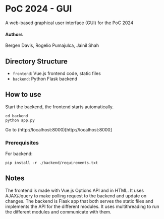 # PoC 2024 - GUI

A web-based graphical user interface (GUI) for the PoC 2024 

#### Authors
Bergen Davis, Rogelio Pumajulca, Jainil Shah

## Directory Structure
- `frontend`: Vue.js frontend code, static files
- `backend`: Python Flask backend



## How to use
Start the backend, the frontend starts automatically.
```
cd backend
python app.py
```

Go to (http://localhost:8000)[http://localhost:8000]

### Prerequisites
For backend:
```
pip install -r ./backend/requirements.txt
```



## Notes
The frontend is made with Vue.js Options API and in HTML. It uses AJAX/Jquery to make polling request to the backend and update on changes.
The backend is Flask app that both serves the static files and implements the API for the different modules. It uses multithreading to run the different modules and communicate with them.
